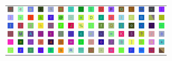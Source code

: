 <table>
<tr>
<td><img src="50.gif"></td>
<td><img src="63.gif"></td>
<td><img src="62.gif"></td>
<td><img src="58.gif"></td>
<td><img src="71.gif"></td>
<td><img src="6E.gif"></td>
<td><img src="21.gif"></td>
<td><img src="5E.gif"></td>
<td><img src="5B.gif"></td>
<td><img src="4F.gif"></td>
<td><img src="70.gif"></td>
<td><img src="47.gif"></td>
<td><img src="4C.gif"></td>
<td><img src="48.gif"></td>
<td><img src="22.gif"></td>
<td><img src="28.gif"></td>
</tr>
<tr>
<td><img src="29.gif"></td>
<td><img src="76.gif"></td>
<td><img src="49.gif"></td>
<td><img src="26.gif"></td>
<td><img src="59.gif"></td>
<td><img src="40.gif"></td>
<td><img src="7E.gif"></td>
<td><img src="78.gif"></td>
<td><img src="44.gif"></td>
<td><img src="23.gif"></td>
<td><img src="64.gif"></td>
<td><img src="6C.gif"></td>
<td><img src="45.gif"></td>
<td><img src="42.gif"></td>
<td><img src="gr1.gif"></td>
<td><img src="2C.gif"></td>
</tr>
<tr>
<td><img src="7C.gif"></td>
<td><img src="7B.gif"></td>
<td><img src="32.gif"></td>
<td><img src="68.gif"></td>
<td><img src="57.gif"></td>
<td><img src="79.gif"></td>
<td><img src="4A.gif"></td>
<td><img src="25.gif"></td>
<td><img src="6A.gif"></td>
<td><img src="66.gif"></td>
<td><img src="51.gif"></td>
<td><img src="69.gif"></td>
<td><img src="6F.gif"></td>
<td><img src="3C.gif"></td>
<td><img src="31.gif"></td>
<td><img src="5F.gif"></td>
</tr>
<tr>
<td><img src="2D.gif"></td>
<td><img src="4D.gif"></td>
<td><img src="41.gif"></td>
<td><img src="6B.gif"></td>
<td><img src="74.gif"></td>
<td><img src="7D.gif"></td>
<td><img src="3A.gif"></td>
<td><img src="36.gif"></td>
<td><img src="72.gif"></td>
<td><img src="3E.gif"></td>
<td><img src="3D.gif"></td>
<td><img src="4B.gif"></td>
<td><img src="24.gif"></td>
<td><img src="3F.gif"></td>
<td><img src="2F.gif"></td>
<td><img src="38.gif"></td>
</tr>
<tr>
<td><img src="60.gif"></td>
<td><img src="65.gif"></td>
<td><img src="75.gif"></td>
<td><img src="67.gif"></td>
<td><img src="34.gif"></td>
<td><img src="35.gif"></td>
<td><img src="77.gif"></td>
<td><img src="56.gif"></td>
<td><img src="3B.gif"></td>
<td><img src="30.gif"></td>
<td><img src="37.gif"></td>
<td><img src="33.gif"></td>
<td><img src="5D.gif"></td>
<td><img src="43.gif"></td>
<td><img src="53.gif"></td>
<td><img src="2B.gif"></td>
</tr>
<tr>
<td><img src="5A.gif"></td>
<td><img src="7A.gif"></td>
<td><img src="73.gif"></td>
<td><img src="4E.gif"></td>
<td><img src="54.gif"></td>
<td><img src="39.gif"></td>
<td><img src="52.gif"></td>
<td><img src="gr2.gif"></td>
<td><img src="55.gif"></td>
<td><img src="27.gif"></td>
<td><img src="61.gif"></td>
<td><img src="2E.gif"></td>
<td><img src="46.gif"></td>
<td><img src="6D.gif"></td>
<td><img src="2A.gif"></td>
<td><img src="gr3.gif"></td>
</tr>
</table>
